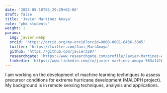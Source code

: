 ```yaml
---
date: '2024-05-10T05:29:29+02:00'
draft: false
title: 'Javier Martínez Amaya'
role: "phd students"
weight: 1
params:
  img: javier.webp
  orcid: 'https://orcid.org/my-orcid?orcid=0000-0001-6436-3845'
  twitter: 'https://twitter.com/Javi_MartAmaya'
  github: 'https://github.com/javier3297'
  researchgate: 'https://www.researchgate.com/profile/Javier-Martinez-Amaya'
  linkedin: 'https://www.linkedin.com/in/javier-martinez-amaya-563a141b5/'
---
```


I am working on the development of machine learning techniques to assess precursor conditions for extreme hurricane development (MALOPH project). My background is in remote sensing techniques, analysis and applications.
